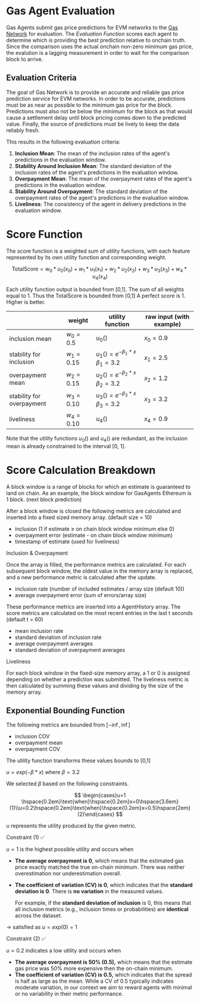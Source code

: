 # Gas Agent Evaluation

Gas Agents submit gas price predictions for EVM networks to the [Gas Network](https://gas.network/) for evaluation. The *Evaluation Function* scores each agent to determine which is providing the best prediction relative to onchain truth. Since the comparison uses the actual onchain non-zero minimum gas price, the evalution is a lagging measurement in order to wait for the comparison block to arrive.

## Evaluation Criteria

The goal of Gas Network is to provide an accurate and reliable gas price prediction service for EVM networks. In order to be accurate, predictions must be as near as possible to the minimum gas price for the block. Predictions must also not be below the minimum for the block as that would cause a settlement delay until block pricing comes down to the predicted value. Finally, the source of predictions must be lively to keep the data reliably fresh.

This results in the following evaluation criteria:

1. **Inclusion Mean**: The mean of the inclusion rates of the agent's predictions in the evaluation window.
2. **Stability Around Inclusion Mean**: The standard deviation of the inclusion rates of the agent's predictions in the evaluation window.
3. **Overpayment Mean**: The mean of the overpayment rates of the agent's predictions in the evaluation window.
4. **Stability Around Overpayment**: The standard deviation of the overpayment rates of the agent's predictions in the evaluation window.
5. **Liveliness**: The consistency of the agent in delivery predictions in the evaluation window.

# Score Function

The score function is a weighted sum of utility functions, with each feature represented by its own utility function and corresponding weight.

$$
\text{TotalScore}= w_{0}*u_{0}(x_{0})+w_{1}*u_{1}(x_{1})+w_{2}*u_{2}(x_{2})+w_{3}*u_{3}(x_{3})+w_{4}*u_{4}(x_{4})
$$

Each utility function output is bounded from [0,1]. The sum of all weights equal to 1.  Thus the TotalScore is bounded from [0,1] A perfect score is 1. Higher is better.

|  | weight | utility function | raw input (with example) |
| --- | --- | --- | --- |
| inclusion mean | $w_0=0.5$ | $u_0()$ | $x_0=0.9$  |
| stability for inclusion | $w_1 = 0.15$ | $u_1() = e^{-\beta_1*x}$ $\beta_1=3.2$ | $x_1 = 2.5$ |
| overpayment mean | $w_2=0.15$ | $u_2()=e^{-\beta_2*x}$ $\beta_2=3.2$ | $x_2 = 1.2$ |
| stability for overpayment | $w_3=0.10$ | $u_3()=e^{-\beta_3*x}$ $\beta_3=3.2$ | $x_3=3.2$ |
| liveliness | $w_4=0.10$ | $u_4()$ | $x_4=0.9$  |

Note that the utility functions $u_0()$ and $u_4()$ are redundant, as the inclusion mean is already constrained to the interval [0, 1].

# Score Calculation Breakdown

A block window is a range of blocks for which an estimate is guaranteed to land on chain. As an example, the block window for GasAgents Ethereum is 1 block. (next block prediction)

After a block window is closed the following metrics are calculated and inserted into a fixed sized memory array. (default size = 10)

- inclusion (1 if estimate ≥ on chain block window minimum else 0)
- overpayment error (estimate - on chain block window minimum)
- timestamp of estimate (used for liveliness)

Inclusion & Overpayment

Once the array is filled, the performance metrics are calculated.  For each subsequent block window, the oldest value in the memory array is replaced, and a new performance metric is calculated after the update.

- inclusion rate (number of included estimates / array size (default 10))
- average overpayment error (sum of errors/array size)

These performance metrics are inserted into a AgentHistory array. The score metrics are calculated on the most recent entries in the last t seconds (default t = 60)

- mean inclusion rate
- standard deviation of inclusion rate
- average overpayment averages
- standard deviation of overpayment averages

Liveliness

For each block window in the fixed-size memory array, a 1 or 0 is assigned depending on whether a prediction was submitted. The liveliness metric is then calculated by summing these values and dividing by the size of the memory array.

## Exponential Bounding Function

The following metrics are bounded from $[-\inf,\inf]$

- inclusion COV
- overpayment mean
- overpayment COV

The utility function transforms these values bounds to [0,1]

$u = exp(- \beta * x)$ where $\beta=3.2$

We selected  $\beta$  based on the following constraints.

$$
\begin{cases}u=1 \hspace{0.2em}\text{when}\hspace{0.2em}x=0\hspace{3.6em}(1)\\u=0.2\hspace{0.2em}\text{when}\hspace{0.2em}x=0.5\hspace{2em}(2)\end{cases}
$$

$u$ represents the utility produced by the given metric.

Constraint (1) ✅

 $u = 1$ is the highest possible utility and occurs when

- **The average overpayment is 0**, which means that the estimated gas price exactly matched the true on-chain minimum. There was neither overestimation nor underestimation overall.
- **The coefficient of variation (CV) is 0**, which indicates that the **standard deviation is 0**. There is **no variation** in the measured values.

    For example, if the **standard deviation of inclusion** is 0, this means that all inclusion metrics (e.g., inclusion times or probabilities) are **identical** across the dataset.


→ satisfied as $u = exp(0)=1$

Constraint (2) ✅

 $u = 0.2$ indicates a low utility and occurs when

- **The average overpayment is 50% (0.5),** which means that the estimate gas price was 50% more expensive then the on-chain minimum.
- **The coefficient of variation (CV) is 0.5,** which indicates that the spread is half as large as the mean. While a CV of 0.5 typically indicates moderate variation, in our context we aim to reward agents with minimal or no variability in their metric performance.
